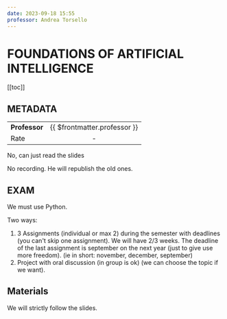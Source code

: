 ```yaml
---
date: 2023-09-18 15:55
professor: Andrea Torsello
---
```



# FOUNDATIONS OF ARTIFICIAL INTELLIGENCE

[[toc]]

## METADATA

|               |                              |
| ------------- | :--------------------------: |
| **Professor** | {{ $frontmatter.professor }} |
| Rate          |              -               |

No, can just read the slides

No recording. He will republish the old ones.

## EXAM

We must use Python.

Two ways:

1. 3 Assignments (individual or max 2) during the semester with deadlines (you can't skip one assignment). We will have 2/3 weeks. The deadline of the last assignment is september on the next year (just to give use more freedom). (ie in short:  november, december, september)
2. Project with oral discussion (in group is ok) (we can choose the topic if we want).

## Materials

We will strictly follow the slides.

